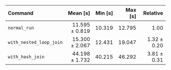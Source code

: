 | Command | Mean [s] | Min [s] | Max [s] | Relative |
|:---|---:|---:|---:|---:|
| `normal_run` | 11.595 ± 0.819 | 10.319 | 12.795 | 1.00 |
| `with_nested_loop_join` | 15.300 ± 2.067 | 12.431 | 19.047 | 1.32 ± 0.20 |
| `with_hash_join` | 44.198 ± 1.732 | 40.215 | 46.292 | 3.81 ± 0.31 |
